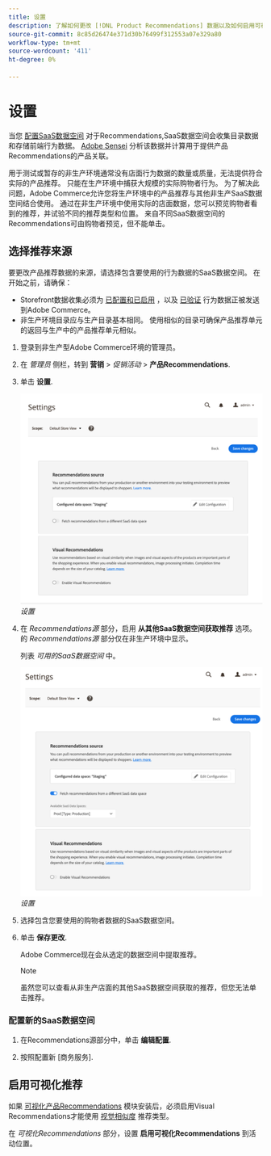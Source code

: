 ```yaml
---
title: 设置
description: 了解如何更改 [!DNL Product Recommendations] 数据以及如何启用可视化推荐。
source-git-commit: 8c85d26474e371d30b76499f312553a07e329a80
workflow-type: tm+mt
source-wordcount: '411'
ht-degree: 0%

---
```


# 设置

当您 [配置SaaS数据空间](https://docs.magento.com/user-guide/configuration/services/saas.html) 对于Recommendations,SaaS数据空间会收集目录数据和存储前端行为数据。 [Adobe Sensei](https://www.adobe.com/sensei.html) 分析该数据并计算用于提供产品Recommendations的产品关联。

用于测试或暂存的非生产环境通常没有店面行为数据的数量或质量，无法提供符合实际的产品推荐。 只能在生产环境中捕获大规模的实际购物者行为。 为了解决此问题，Adobe Commerce允许您将生产环境中的产品推荐与其他非生产SaaS数据空间结合使用。 通过在非生产环境中使用实际的店面数据，您可以预览购物者看到的推荐，并试验不同的推荐类型和位置。 来自不同SaaS数据空间的Recommendations可由购物者预览，但不能单击。

## 选择推荐来源

要更改产品推荐数据的来源，请选择包含要使用的行为数据的SaaS数据空间。 在开始之前，请确保：

- Storefront数据收集必须为 [已配置和已启用](install-configure.md) ，以及 [已验证](verify.md) 行为数据正被发送到Adobe Commerce。
- 非生产环境目录应与生产目录基本相同。 使用相似的目录可确保产品推荐单元的返回与生产中的产品推荐单元相似。

1. 登录到非生产型Adobe Commerce环境的管理员。

1. 在 _管理员_ 侧栏，转到 **营销** > _促销活动_ > **产品Recommendations**.

1. 单击 **设置**.

   ![产品推荐设置](assets/settings.png)
   _设置_

1. 在 _Recommendations源_ 部分，启用 **从其他SaaS数据空间获取推荐** 选项。 的 _Recommendations源_ 部分仅在非生产环境中显示。

   列表 _可用的SaaS数据空间_ 中。

   ![产品推荐设置](assets/settings-select-saas.png)
   _设置_

1. 选择包含您要使用的购物者数据的SaaS数据空间。

1. 单击 **保存更改**.

   Adobe Commerce现在会从选定的数据空间中提取推荐。

   >[!NOTE]
   >
   > 虽然您可以查看从非生产店面的其他SaaS数据空间获取的推荐，但您无法单击推荐。

### 配置新的SaaS数据空间

1. 在Recommendations源部分中，单击 **编辑配置**.

1. 按照配置新 [商务服务].

## 启用可视化推荐

如果 [可视化产品Recommendations](install-configure.md) 模块安装后，必须启用Visual Recommendations才能使用 [视觉相似度](type.md#visualsim) 推荐类型。

在 _可视化Recommendations_ 部分，设置 **启用可视化Recommendations** 到活动位置。
